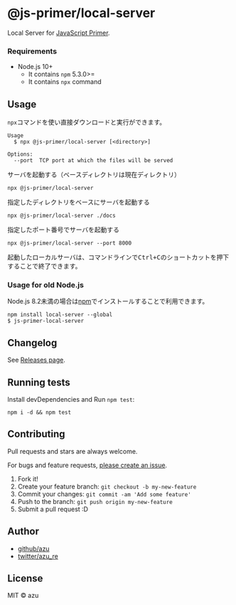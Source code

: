# @js-primer/local-server

Local Server for [JavaScript Primer](https://github.com/asciidwango/js-primer "js-primer").

### Requirements

- Node.js 10+
    - It contains `npm`  5.3.0>=
    - It contains `npx` command 

## Usage

`npx`コマンドを使い直接ダウンロードと実行ができます。

    Usage
      $ npx @js-primer/local-server [<directory>]

    Options:
      --port  TCP port at which the files will be served

サーバを起動する（ベースディレクトリは現在ディレクトリ）

    npx @js-primer/local-server

指定したディレクトリをベースにサーバを起動する

    npx @js-primer/local-server ./docs

指定したポート番号でサーバを起動する

    npx @js-primer/local-server --port 8000

起動したローカルサーバは、コマンドラインで<kbd>Ctrl+C</kbd>のショートカットを押下することで終了できます。

### Usage for old Node.js

Node.js 8.2未満の場合は[npm](https://www.npmjs.com/)でインストールすることで利用できます。

    npm install local-server --global
    $ js-primer-local-server

## Changelog

See [Releases page](https://github.com/js-primer/local-server/releases).

## Running tests

Install devDependencies and Run `npm test`:

    npm i -d && npm test

## Contributing

Pull requests and stars are always welcome.

For bugs and feature requests, [please create an issue](https://github.com/js-primer/local-server/issues).

1. Fork it!
2. Create your feature branch: `git checkout -b my-new-feature`
3. Commit your changes: `git commit -am 'Add some feature'`
4. Push to the branch: `git push origin my-new-feature`
5. Submit a pull request :D

## Author

- [github/azu](https://github.com/azu)
- [twitter/azu_re](https://twitter.com/azu_re)

## License

MIT © azu
